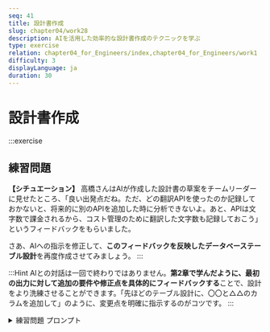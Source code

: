```yaml
---
seq: 41
title: 設計書作成 
slug: chapter04/work28
description: AIを活用した効率的な設計書作成のテクニックを学ぶ
type: exercise
relation: chapter04_for_Engineers/index,chapter04_for_Engineers/work1
difficulty: 3
displayLanguage: ja
duration: 30
---
```

# 設計書作成

:::exercise
## 練習問題
**【シチュエーション】**
高橋さんはAIが作成した設計書の草案をチームリーダーに見せたところ、「良い出発点だね。ただ、どの翻訳APIを使ったのか記録しておかないと、将来的に別のAPIを追加した時に分析できないよ。あと、APIは文字数で課金されるから、コスト管理のために翻訳した文字数も記録しておこう」というフィードバックをもらいました。

さあ、AIへの指示を修正して、**このフィードバックを反映したデータベーステーブル設計**を再度作成させてみましょう。
:::

:::Hint
AIとの対話は一回で終わりではありません。**第2章で学んだように、最初の出力に対して追加の要件や修正点を具体的にフィードバックする**ことで、設計をより洗練させることができます。「先ほどのテーブル設計に、〇〇と△△のカラムを追加して」のように、変更点を明確に指示するのがコツです。
:::

<details>
<summary>練習問題 プロンプト</summary>

```markdown
あなたは、先ほど「リアルタイム翻訳機能」の設計を行ったソフトウェアアーキテクトです。
先ほどの`translation_logs`テーブルの設計に、以下の2つの要件を追加で反映させて、更新版のテーブル設計をMarkdown形式で作成してください。

# 追加要件
1.  **使用した翻訳サービスを記録する**: 将来的に複数の翻訳APIを使い分ける可能性を考慮し、どのサービス（例: 'DeepL', 'Google'）を利用したかを保存するカラムを追加してください。
2.  **翻訳文字数を記録する**: コスト管理のため、翻訳した原文の文字数を保存するカラムを追加してください。
```

### 練習問題1AI回答出力例

（AIによる回答のイメージ）

```markdown

承知いたしました。フィードバックを反映し、`translation_logs`テーブルの設計を更新します。

**テーブル名: `translation_logs` (v2)**

| カラム名            | データ型         | 制約                  | 説明                                   |
| ------------------- | ---------------- | --------------------- | -------------------------------------- |
| `id`                | `BIGINT`         | `PRIMARY KEY`, `AUTO_INCREMENT` | ログの一意なID                         |
| `user_id`           | `BIGINT`         | `NOT NULL`, `FOREIGN KEY`       | 翻訳機能を利用したユーザーのID         |
| `original_text`     | `TEXT`           | `NOT NULL`            | 翻訳元のテキスト                       |
| `translated_text`   | `TEXT`           | `NOT NULL`            | 翻訳後のテキスト                       |
| `source_language`   | `VARCHAR(10)`    | `NOT NULL`            | 翻訳元の言語コード（例: `JA`）         |
| `target_language`   | `VARCHAR(10)`    | `NOT NULL`            | 翻訳先の言語コード（例: `EN`）         |
| `service_provider`  | `VARCHAR(50)`    | `NOT NULL`            | 利用した翻訳サービス名（例: `DeepL`）  |
| `character_count`   | `INT`            | `NOT NULL`            | 翻訳した原文の文字数                   |
| `created_at`        | `TIMESTAMP`      | `NOT NULL`, `DEFAULT CURRENT_TIMESTAMP` | ログの作成日時                         |

```

</details>

